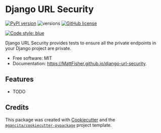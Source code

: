 # Django URL Security


[![PyPI version](https://badge.fury.io/py/django-url-security.svg)](https://badge.fury.io/py/django-url-security)
![versions](https://img.shields.io/pypi/pyversions/django-url-security.svg)
[![GitHub license](https://img.shields.io/github/license/mgancita/django-url-security.svg)](https://github.com/mgancita/django-url-security/blob/main/LICENSE)


[![Code style: blue](https://img.shields.io/badge/code_style-blue-blue.svg)](https://blue.readthedocs.io/)


Django URL Security provides tests to ensure all the private endpoints in your Django project are private.


- Free software: MIT
- Documentation: https://MattFisher.github.io/django-url-security.


## Features

* TODO

## Credits

This package was created with [Cookiecutter](https://github.com/audreyr/cookiecutter) and the [`mgancita/cookiecutter-pypackage`](https://mgancita.github.io/cookiecutter-pypackage/) project template.
